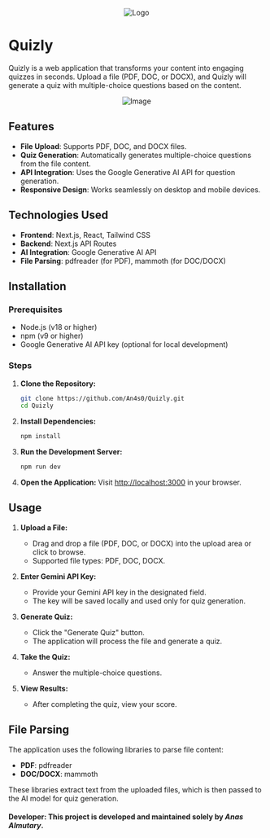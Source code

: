 <p align="center">
  <img src="https://i.imgur.com/JBwZdrb.png" alt="Logo">
</p>


# **Quizly**

Quizly is a web application that transforms your content into engaging quizzes in seconds. Upload a file (PDF, DOC, or DOCX), and Quizly will generate a quiz with multiple-choice questions based on the content.

<p align="center">
  <img src="https://i.imgur.com/NL0lY0s.png" alt="Image">
</p>

## Features

- **File Upload**: Supports PDF, DOC, and DOCX files.
- **Quiz Generation**: Automatically generates multiple-choice questions from the file content.
- **API Integration**: Uses the Google Generative AI API for question generation.
- **Responsive Design**: Works seamlessly on desktop and mobile devices.

## Technologies Used

- **Frontend**: Next.js, React, Tailwind CSS
- **Backend**: Next.js API Routes
- **AI Integration**: Google Generative AI API
- **File Parsing**: pdfreader (for PDF), mammoth (for DOC/DOCX)

## Installation

### Prerequisites

- Node.js (v18 or higher)
- npm (v9 or higher)
- Google Generative AI API key (optional for local development)

### Steps

1. **Clone the Repository:**

    ```bash
    git clone https://github.com/An4s0/Quizly.git
    cd Quizly
    ```

2. **Install Dependencies:**

    ```bash
    npm install
    ```


3. **Run the Development Server:**

    ```bash
    npm run dev
    ```

4. **Open the Application:**
   Visit [http://localhost:3000](http://localhost:3000) in your browser.

## Usage

1. **Upload a File:**
   - Drag and drop a file (PDF, DOC, or DOCX) into the upload area or click to browse.
   - Supported file types: PDF, DOC, DOCX.

2. **Enter Gemini API Key:**
   - Provide your Gemini API key in the designated field.
   - The key will be saved locally and used only for quiz generation.

3. **Generate Quiz:**
   - Click the "Generate Quiz" button.
   - The application will process the file and generate a quiz.

4. **Take the Quiz:**
   - Answer the multiple-choice questions.

5. **View Results:**
   - After completing the quiz, view your score.

## File Parsing

The application uses the following libraries to parse file content:

- **PDF**: pdfreader
- **DOC/DOCX**: mammoth

These libraries extract text from the uploaded files, which is then passed to the AI model for quiz generation.

#### Developer: This project is developed and maintained solely by *Anas Almutary*.